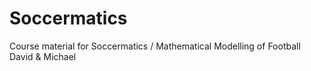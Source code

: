 # Soccermatics

Course material for Soccermatics / Mathematical Modelling of Football
David & Michael
